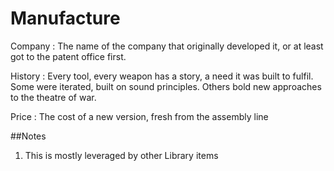 Manufacture
=======


Company
:	The name of the company that originally developed it, or at least got to the patent office first.

History
:	Every tool, every weapon has a story, a need it was built to fulfil. Some were iterated, built on sound principles. Others bold new approaches to the theatre of war.

Price
:	The cost of a new version, fresh from the assembly line

##Notes

1. This is mostly leveraged by other Library items
